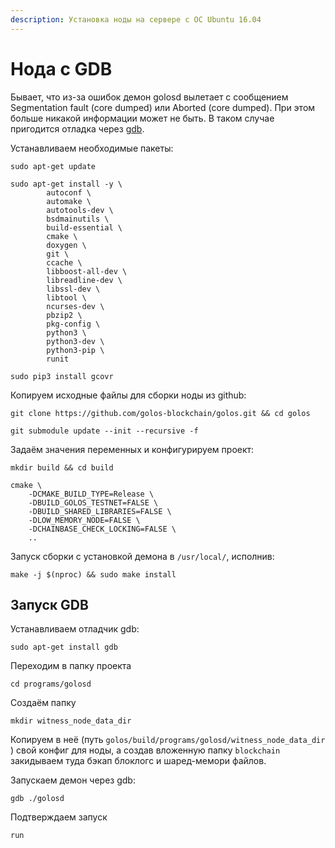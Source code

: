 ```yaml
---
description: Установка ноды на сервере с ОС Ubuntu 16.04
---
```


# Нода с GDB

Бывает, что из-за ошибок демон golosd вылетает с сообщением Segmentation fault \(core dumped\) или Aborted \(core dumped\). При этом больше никакой информации может не быть. В таком случае пригодится отладка через [gdb](https://ru.wikipedia.org/wiki/GNU_Debugger).

Устанавливаем необходимые пакеты:

```text
sudo apt-get update
```

```text
sudo apt-get install -y \
        autoconf \
        automake \
        autotools-dev \
        bsdmainutils \
        build-essential \
        cmake \
        doxygen \
        git \
        ccache \
        libboost-all-dev \
        libreadline-dev \
        libssl-dev \
        libtool \
        ncurses-dev \
        pbzip2 \
        pkg-config \
        python3 \
        python3-dev \
        python3-pip \
        runit
```

```text
sudo pip3 install gcovr
```

Копируем исходные файлы для сборки ноды из github:

```text
git clone https://github.com/golos-blockchain/golos.git && cd golos
```

```text
git submodule update --init --recursive -f
```

Задаём значения переменных и конфигурируем проект:

```text
mkdir build && cd build
```

```text
cmake \
    -DCMAKE_BUILD_TYPE=Release \
    -DBUILD_GOLOS_TESTNET=FALSE \
    -DBUILD_SHARED_LIBRARIES=FALSE \
    -DLOW_MEMORY_NODE=FALSE \
    -DCHAINBASE_CHECK_LOCKING=FALSE \
    ..
```

Запуск сборки с установкой демона в `/usr/local/`, исполнив:

```text
make -j $(nproc) && sudo make install
```

## Запуск GDB

Устанавливаем отладчик gdb:

```text
sudo apt-get install gdb
```

Переходим в папку проекта

```text
cd programs/golosd
```

Создаём папку

```text
mkdir witness_node_data_dir
```

Копируем в неё \(путь `golos/build/programs/golosd/witness_node_data_dir` \) свой конфиг для ноды, а создав вложенную папку `blockchain` закидываем туда бэкап блоклогс и шаред-мемори файлов.  
  
Запускаем демон через gdb: 

```text
gdb ./golosd
```

Подтверждаем запуск

```text
run
```

